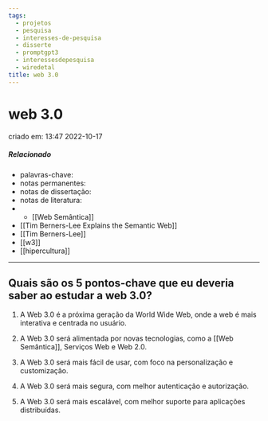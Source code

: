 ```yaml
---
tags:
  - projetos
  - pesquisa
  - interesses-de-pesquisa
  - disserte
  - promptgpt3
  - interessesdepesquisa
  - wiredetal
title: web 3.0
---
```


# web 3.0

criado em: 13:47 2022-10-17

##### Relacionado

- palavras-chave: 
- notas permanentes: 
- notas de dissertação:
- notas de literatura: 
- - [[Web Semântica]]
- [[Tim Berners-Lee Explains the Semantic Web]]
- [[Tim Berners-Lee]]
- [[w3]]
- [[hipercultura]]

---

## Quais são os 5 pontos-chave que eu deveria saber ao estudar a web 3.0?

1. A Web 3.0 é a próxima geração da World Wide Web, onde a web é mais interativa e centrada no usuário.

2. A Web 3.0 será alimentada por novas tecnologias, como a [[Web Semântica]], Serviços Web e Web 2.0.

3. A Web 3.0 será mais fácil de usar, com foco na personalização e customização.

4. A Web 3.0 será mais segura, com melhor autenticação e autorização.

5. A Web 3.0 será mais escalável, com melhor suporte para aplicações distribuídas.
